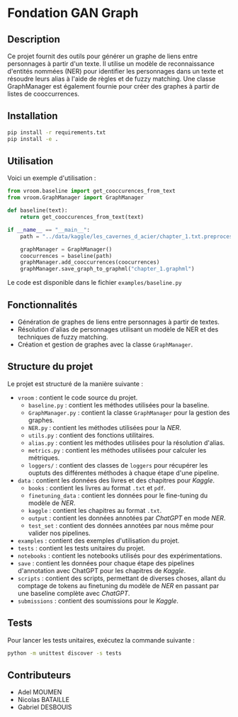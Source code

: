 # Fondation GAN Graph

## Description

Ce projet fournit des outils pour générer un graphe de liens entre personnages à partir d'un texte. Il utilise un modèle de reconnaissance d'entités nommées (NER) pour identifier les personnages dans un texte et résoudre leurs alias à l'aide de règles et de fuzzy matching. Une classe GraphManager est également fournie pour créer des graphes à partir de listes de cooccurrences.

## Installation
```bash
pip install -r requirements.txt
pip install -e .
```

## Utilisation
Voici un exemple d'utilisation :
```python
from vroom.baseline import get_cooccurences_from_text
from vroom.GraphManager import GraphManager

def baseline(text):
    return get_cooccurences_from_text(text)

if __name__ == "__main__":
    path = "../data/kaggle/les_cavernes_d_acier/chapter_1.txt.preprocessed"

    graphManager = GraphManager()
    coocurrences = baseline(path)
    graphManager.add_cooccurrences(coocurrences)
    graphManager.save_graph_to_graphml("chapter_1.graphml")
```

Le code est disponible dans le fichier `examples/baseline.py`

## Fonctionnalités

- Génération de graphes de liens entre personnages à partir de textes.
- Résolution d'alias de personnages utilisant un modèle de NER et des techniques de fuzzy matching.
- Création et gestion de graphes avec la classe `GraphManager`.

## Structure du projet

Le projet est structuré de la manière suivante :

- `vroom` : contient le code source du projet.
    - `baseline.py` : contient les méthodes utilisées pour la baseline.
    - `GraphManager.py` : contient la classe `GraphManager` pour la gestion des graphes.
    - `NER.py` : contient les méthodes utilisées pour la *NER*.
    - `utils.py` : contient des fonctions utilitaires.
    - `alias.py` : contient les méthodes utilisées pour la résolution d'alias.
    - `metrics.py` : contient les méthodes utilisées pour calculer les métriques.
    - `loggers/` : contient des classes de `loggers` pour récupérer les ouptuts des différentes méthodes à chaque étape d'une pipeline.
- `data` : contient les données des livres et des chapitres pour *Kaggle*.
    - `books` : contient les livres au format `.txt` et `pdf`.
    - `finetuning_data` : contient les données pour le fine-tuning du modèle de *NER*.
    - `kaggle` : contient les chapitres au format `.txt`.
    - `output` : contient les données annotées par *ChatGPT* en mode *NER*.
    - `test_set` : contient des données annotées par nous même pour valider nos pipelines.
- `examples` : contient des exemples d'utilisation du projet.
- `tests` : contient les tests unitaires du projet.
- `notebooks` : contient les notebooks utilisés pour des expérimentations.
- `save` : contient les données pour chaque étape des pipelines d'annotation avec ChatGPT pour les chapitres de *Kaggle*.
- `scripts` : contient des scripts, permettant de diverses choses, allant du comptage de tokens au finetuning du modèle de *NER* en passant par une baseline complète avec *ChatGPT*.
- `submissions` : contient des soumissions pour le *Kaggle*.
## Tests

Pour lancer les tests unitaires, exécutez la commande suivante :
```bash
python -m unittest discover -s tests
```

## Contributeurs

- Adel MOUMEN
- Nicolas BATAILLE
- Gabriel DESBOUIS